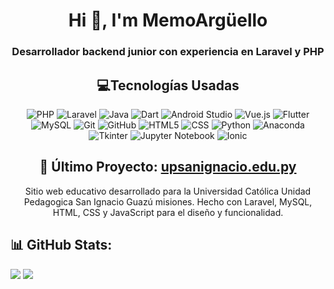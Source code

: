 <h1 align="center">Hi 👋, I'm MemoArgüello</h1>
<h3 align="center">Desarrollador backend junior con experiencia en Laravel y PHP</h3>

<h2 align="center">💻Tecnologías Usadas</h2>
<p align="center">
  <img src="https://img.shields.io/badge/PHP-777BB4?style=for-the-badge&logo=php&logoColor=white" alt="PHP"/>
  <img src="https://img.shields.io/badge/Laravel-FF2D20?style=for-the-badge&logo=laravel&logoColor=white" alt="Laravel"/>
  <img src="https://img.shields.io/badge/Java-007396?style=for-the-badge&logo=java&logoColor=white" alt="Java"/>
  <img src="https://img.shields.io/badge/Dart-0175C2?style=for-the-badge&logo=dart&logoColor=white" alt="Dart"/>
  <img src="https://img.shields.io/badge/Android_Studio-3DDC84?style=for-the-badge&logo=android-studio&logoColor=white" alt="Android Studio"/>
  <img src="https://img.shields.io/badge/Vue.js-35495E?style=for-the-badge&logo=vue.js&logoColor=4FC08D" alt="Vue.js"/>
  <img src="https://img.shields.io/badge/Flutter-02569B?style=for-the-badge&logo=flutter&logoColor=white" alt="Flutter"/>
  <img src="https://img.shields.io/badge/MySQL-4479A1?style=for-the-badge&logo=mysql&logoColor=white" alt="MySQL"/>
  <img src="https://img.shields.io/badge/Git-F05032?style=for-the-badge&logo=git&logoColor=white" alt="Git"/>
  <img src="https://img.shields.io/badge/GitHub-181717?style=for-the-badge&logo=github&logoColor=white" alt="GitHub"/>
  <img src="https://img.shields.io/badge/HTML5-E34F26?style=for-the-badge&logo=html5&logoColor=white" alt="HTML5"/>
  <img src="https://img.shields.io/badge/CSS-1572B6?style=for-the-badge&logo=css3&logoColor=white" alt="CSS"/>
  <img src="https://img.shields.io/badge/Python-3776AB?style=for-the-badge&logo=python&logoColor=white" alt="Python"/>
  <img src="https://img.shields.io/badge/Anaconda-44A833?style=for-the-badge&logo=anaconda&logoColor=white" alt="Anaconda"/>
  <img src="https://img.shields.io/badge/Tkinter-3776AB?style=for-the-badge&logo=python&logoColor=white" alt="Tkinter"/>
  <img src="https://img.shields.io/badge/Jupyter-FA0F00?style=for-the-badge&logo=jupyter&logoColor=white" alt="Jupyter Notebook"/>
  <img src="https://img.shields.io/badge/Ionic-3880FF?style=for-the-badge&logo=ionic&logoColor=white" alt="Ionic"/>
</p>


<h2 align="center">🚀 Último Proyecto: <a href="https://www.upsanignacio.edu.py" target="_blank">upsanignacio.edu.py</a></h2>
<p align="center">Sitio web educativo desarrollado para la Universidad Católica Unidad Pedagogica San Ignacio Guazú misiones. Hecho con Laravel, MySQL, HTML, CSS y JavaScript para el diseño y funcionalidad.</p>

## 📊 GitHub Stats:
![](https://github-readme-streak-stats.herokuapp.com/?user=MemoArguello&theme=dark&hide_border=false)
![](https://api.githubtrends.io/user/svg/MemoArguello/langs?time_range=one_year&compact=True&theme=dark)<br/>
<!--## ▶️Dato curioso sobre mi
<P>Tengo un Canal de Fútbol en Youtube: <a href="https://www.youtube.com/@memo_zf" target="_blank">Memo_zf</a></P>
<p>
<img src="https://img.shields.io/youtube/channel/subscribers/UCmkwvbUyOqtq1aGsYeEj10A?style=for-the-badge&logo=youtube&label=Suscriptores" alt="subscribers"/>
<img src="https://img.shields.io/youtube/channel/views/UCmkwvbUyOqtq1aGsYeEj10A?style=for-the-badge&logo=youtube&label=Vistas"
alt="vistas"/>
</P>-->
